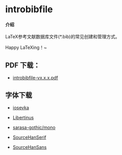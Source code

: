 # introbibfile

#### 介绍
LaTeX参考文献数据库文件(*.bib)的常见创建和管理方式。

Happy LaTeXing！~

## PDF 下载：

- [introbibfile-vx.x.x.pdf](https://github.com/registor/introbibfile/releases)

## 字体下载

- [iosevka](https://github.com/be5invis/Iosevka/releases)

- [Libertinus](https://github.com/alif-type/libertinus/releases)

- [sarasa-gothic/mono](https://github.com/be5invis/Sarasa-Gothic/releases)

- [SourceHanSerif](https://github.com/adobe-fonts/source-han-serif/releases)

- [SourceHanSans](https://github.com/adobe-fonts/source-han-sans/releases)



